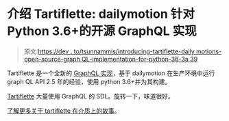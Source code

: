 # 介绍 Tartiflette: dailymotion 针对 Python 3.6+的开源 GraphQL 实现

> 原文:[https://dev . to/tsunnammis/introducing-tartiflette-daily motions-open-source-graph QL-implementation-for-python-36-3a 39](https://dev.to/tsunammis/introducing-tartiflette-dailymotions-open-source-graphql-implementation-for-python-36-3a39)

Tartiflette 是一个全新的 [GraphQL 实现](https://github.com/dailymotion/tartiflette)，基于 dailymotion 在生产环境中运行 graph QL API 2.5 年的经验，使用 python 3.6+并为其构建。

[Tartiflette](https://github.com/dailymotion/tartiflette) 大量使用 GraphQL 的 SDL。旋转一下，味道很好。

[了解更多关于 tartiflette 在介质上的故事](https://medium.com/dailymotion/tartiflette-graphql-api-engine-python-open-source-a200c5bbc477)。